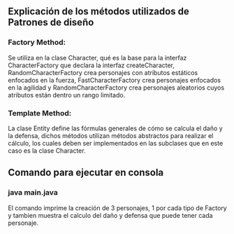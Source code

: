 ## Explicación de los métodos utilizados de Patrones de diseño

### Factory Method:
Se utiliza en la clase Character, qué es la base para la interfaz CharacterFactory que declara la interfaz createCharacter, RandomCharacterFactory crea personajes con atributos estáticos enfocados en la fuerza, FastCharacterFactory crea personajes enfocados en la agilidad y RandomCharacterFactory crea personajes aleatorios cuyos atributos están dentro un rango limitado.

### Template Method:
La clase Entity define las fórmulas generales de cómo se calcula el daño y la defensa, dichos métodos utilizan métodos abstractos para realizar el cálculo, los cuales deben ser implementados en las subclases que en este caso es la clase Character.

## Comando para ejecutar en consola

### java main.java

El comando imprime la creación de 3 personajes, 1 por cada tipo de Factory y tambien muestra el calculo del daño y defensa que puede tener cada personaje.

